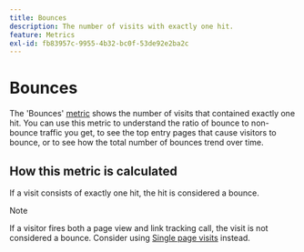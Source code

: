 ```yaml
---
title: Bounces
description: The number of visits with exactly one hit.
feature: Metrics
exl-id: fb83957c-9955-4b32-bc0f-53de92e2ba2c
---
```

# Bounces

The 'Bounces' [metric](overview.md) shows the number of visits that contained exactly one hit. You can use this metric to understand the ratio of bounce to non-bounce traffic you get, to see the top entry pages that cause visitors to bounce, or to see how the total number of bounces trend over time.

## How this metric is calculated

If a visit consists of exactly one hit, the hit is considered a bounce.

>[!NOTE]
>
>If a visitor fires both a page view and link tracking call, the visit is not considered a bounce. Consider using [Single page visits](single-page-visits.md) instead.
